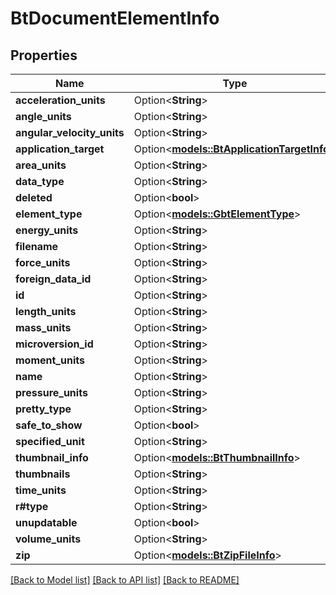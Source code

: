 # BtDocumentElementInfo

## Properties

Name | Type | Description | Notes
------------ | ------------- | ------------- | -------------
**acceleration_units** | Option<**String**> |  | [optional]
**angle_units** | Option<**String**> |  | [optional]
**angular_velocity_units** | Option<**String**> |  | [optional]
**application_target** | Option<[**models::BtApplicationTargetInfo**](BTApplicationTargetInfo.md)> |  | [optional]
**area_units** | Option<**String**> |  | [optional]
**data_type** | Option<**String**> |  | [optional]
**deleted** | Option<**bool**> |  | [optional]
**element_type** | Option<[**models::GbtElementType**](GBTElementType.md)> |  | [optional]
**energy_units** | Option<**String**> |  | [optional]
**filename** | Option<**String**> |  | [optional]
**force_units** | Option<**String**> |  | [optional]
**foreign_data_id** | Option<**String**> |  | [optional]
**id** | Option<**String**> |  | [optional]
**length_units** | Option<**String**> |  | [optional]
**mass_units** | Option<**String**> |  | [optional]
**microversion_id** | Option<**String**> |  | [optional]
**moment_units** | Option<**String**> |  | [optional]
**name** | Option<**String**> |  | [optional]
**pressure_units** | Option<**String**> |  | [optional]
**pretty_type** | Option<**String**> |  | [optional]
**safe_to_show** | Option<**bool**> |  | [optional]
**specified_unit** | Option<**String**> |  | [optional]
**thumbnail_info** | Option<[**models::BtThumbnailInfo**](BTThumbnailInfo.md)> |  | [optional]
**thumbnails** | Option<**String**> |  | [optional]
**time_units** | Option<**String**> |  | [optional]
**r#type** | Option<**String**> |  | [optional]
**unupdatable** | Option<**bool**> |  | [optional]
**volume_units** | Option<**String**> |  | [optional]
**zip** | Option<[**models::BtZipFileInfo**](BTZipFileInfo.md)> |  | [optional]

[[Back to Model list]](../README.md#documentation-for-models) [[Back to API list]](../README.md#documentation-for-api-endpoints) [[Back to README]](../README.md)


